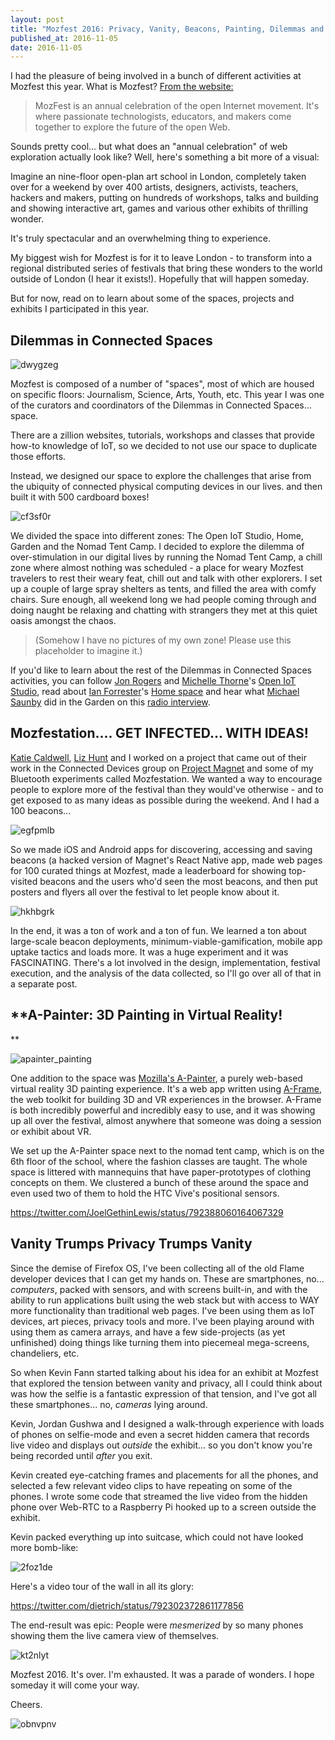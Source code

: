 ```yaml
---
layout: post
title: "Mozfest 2016: Privacy, Vanity, Beacons, Painting, Dilemmas and Tents."
published_at: 2016-11-05
date: 2016-11-05
---
```


I had the pleasure of being involved in a bunch of different activities at Mozfest this year. What is Mozfest? [From the website:](https://mozillafestival.org/)


> MozFest is an annual celebration of the open Internet movement. It's where passionate technologists, educators, and makers come together to explore the future of the open Web.


Sounds pretty cool... but what does an "annual celebration" of web exploration actually look like? Well, here's something a bit more of a visual:

Imagine an nine-floor open-plan art school in London, completely taken over for a weekend by over 400 artists, designers, activists, teachers, hackers and makers, putting on hundreds of workshops, talks and building and showing interactive art, games and various other exhibits of thrilling wonder.

It's truly spectacular and an overwhelming thing to experience.

My biggest wish for Mozfest is for it to leave London - to transform into a regional distributed series of festivals that bring these wonders to the world outside of London (I hear it exists!). Hopefully that will happen someday.

But for now, read on to learn about some of the spaces, projects and exhibits I participated in this year.


## **Dilemmas in Connected Spaces**


![dwygzeg](dwygzeg.png)

Mozfest is composed of a number of "spaces", most of which are housed on specific floors: Journalism, Science, Arts, Youth, etc. This year I was one of the curators and coordinators of the Dilemmas in Connected Spaces... space.

There are a zillion websites, tutorials, workshops and classes that provide how-to knowledge of IoT, so we decided to not use our space to duplicate those efforts.

Instead, we designed our space to explore the challenges that arise from the ubiquity of connected physical computing devices in our lives. and then built it with 500 cardboard boxes!

 ![cf3sf0r](cf3sf0r.png)

We divided the space into different zones: The Open IoT Studio, Home, Garden and the Nomad Tent Camp. I decided to explore the dilemma of over-stimulation in our digital lives by running the Nomad Tent Camp, a chill zone where almost nothing was scheduled - a place for weary Mozfest travelers to rest their weary feat, chill out and talk with other explorers. I set up a couple of large spray shelters as tents, and filled the area with comfy chairs. Sure enough, all weekend long we had people coming through and doing naught be relaxing and chatting with strangers they met at this quiet oasis amongst the chaos.

> (Somehow I have no pictures of my own zone! Please use this placeholder to imagine it.)

If you'd like to learn about the rest of the Dilemmas in Connected Spaces activities, you can follow [Jon Rogers](https://twitter.com/ileddigital) and [Michelle Thorne](https://twitter.com/thornet)'s [Open IoT Studio](https://twitter.com/openiotstudio), read about [Ian Forrester](https://twitter.com/cubicgarden)'s [Home space](http://cubicgarden.com/2016/10/23/this-time-next-week-ill-be-at-mozfest-2016/) and hear what [Michael Saunby](https://twitter.com/msaunby) did in the Garden on this [radio interview](https://www.mixcloud.com/Resonance/making-conversations-1-november-2016/).


## **Mozfestation.... GET INFECTED... WITH IDEAS!**

[Katie Caldwell](https://twitter.com/kc_coffeekid), [Liz Hunt](https://twitter.com/ezoehunt) and I worked on a project that came out of their work in the Connected Devices group on [Project Magnet](https://github.com/mozilla-magnet/magnet) and some of my Bluetooth experiments called Mozfestation. We wanted a way to encourage people to explore more of the festival than they would've otherwise - and to get exposed to as many ideas as possible during the weekend. And I had a 100 beacons...

![egfpmlb](egfpmlb.png)

So we made iOS and Android apps for discovering, accessing and saving beacons (a hacked version of Magnet's React Native app, made web pages for 100 curated things at Mozfest, made a leaderboard for showing top-visited beacons and the users who'd seen the most beacons, and then put posters and flyers all over the festival to let people know about it.

![hkhbgrk](hkhbgrk.png)

In the end, it was a ton of work and a ton of fun. We learned a ton about large-scale beacon deployments, minimum-viable-gamification, mobile app uptake tactics and loads more. It was a huge experiment and it was FASCINATING. There's a lot involved in the design, implementation, festival execution, and the analysis of the data collected, so I'll go over all of that in a separate post.


## **A-Painter: 3D Painting in Virtual Reality!
**


![apainter_painting](apainter_painting.gif)

One addition to the space was [Mozilla's A-Painter](https://blog.mozvr.com/a-painter/), a purely web-based virtual reality 3D painting experience. It's a web app written using [A-Frame](http://aframe.io/), the web toolkit for building 3D and VR experiences in the browser. A-Frame is both incredibly powerful and incredibly easy to use, and it was showing up all over the festival, almost anywhere that someone was doing a session or exhibit about VR.

We set up the A-Painter space next to the nomad tent camp, which is on the 6th floor of the school, where the fashion classes are taught. The whole space is littered with mannequins that have paper-prototypes of clothing concepts on them. We clustered a bunch of these around the space and even used two of them to hold the HTC Vive's positional sensors.

https://twitter.com/JoelGethinLewis/status/792388060164067329


## **Vanity Trumps Privacy Trumps Vanity**

Since the demise of Firefox OS, I've been collecting all of the old Flame developer devices that I can get my hands on. These are smartphones, no... *computers*, packed with sensors, and with screens built-in, and with the ability to run applications built using the web stack but with access to WAY more functionality than traditional web pages. I've been using them as IoT devices, art pieces, privacy tools and more. I've been playing around with using them as camera arrays, and have a few side-projects (as yet unfinished) doing things like turning them into piecemeal mega-screens, chandeliers, etc.

So when Kevin Fann started talking about his idea for an exhibit at Mozfest that explored the tension between vanity and privacy, all I could think about was how the selfie is a fantastic expression of that tension, and I've got all these smartphones... no, *cameras* lying around.

Kevin, Jordan Gushwa and I designed a walk-through experience with loads of phones on selfie-mode and even a secret hidden camera that records live video and displays out *outside* the exhibit... so you don't know you're being recorded until *after* you exit.

Kevin created eye-catching frames and placements for all the phones, and selected a few relevant video clips to have repeating on some of the phones. I wrote some code that streamed the live video from the hidden phone over Web-RTC to a Raspberry Pi hooked up to a screen outside the exhibit.

Kevin packed everything up into suitcase, which could not have looked more bomb-like:

![2foz1de](2foz1de.png)

Here's a video tour of the wall in all its glory:

https://twitter.com/dietrich/status/792302372861177856

The end-result was epic: People were *mesmerized* by so many phones showing them the live camera view of themselves.

![kt2nlyt](kt2nlyt.png)

Mozfest 2016. It's over. I'm exhausted. It was a parade of wonders. I hope someday it will come your way.

Cheers.

![obnvpnv](obnvpnv.png)